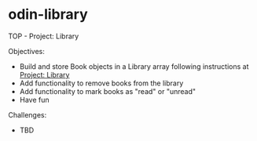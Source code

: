# odin-library
TOP - Project: Library

Objectives:
 - Build and store Book objects in a Library array following instructions at [Project: Library](https://www.theodinproject.com/lessons/node-path-javascript-library)
 - Add functionality to remove books from the library
 - Add functionality to mark books as "read" or "unread"
 - Have fun

Challenges: 
 - TBD
